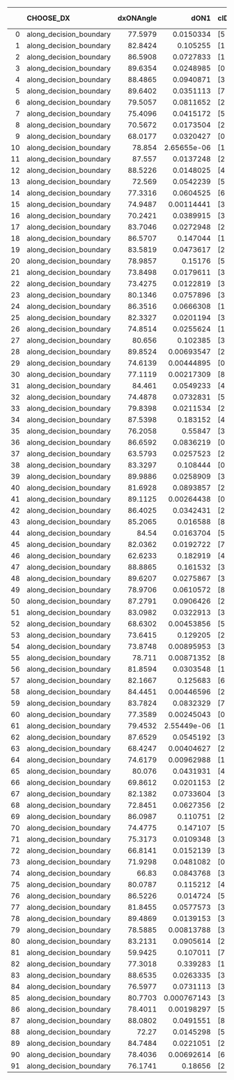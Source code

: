 |    | CHOOSE_DX               |   dxONAngle |        dON1 | cIDON1   |   dON_patch_1 |   nTON |         dON |   dxOFFAngle |      dOFF1 | cIDOFF1   |   dOFF_patch_1 |   nTOFF |       dOFF | SUCCESS   |   nExp |   dual_point_id |   subpoint_time_seconds |   total_execution_time |       logp |      dOFF/dON | Vote dOFF>dON   |
|---:|:------------------------|------------:|------------:|:---------|--------------:|-------:|------------:|-------------:|-----------:|:----------|---------------:|--------:|-----------:|:----------|-------:|----------------:|------------------------:|-----------------------:|-----------:|--------------:|:----------------|
|  0 | along_decision_boundary |     77.5979 | 0.0150334   | [5 7]    |   0.0150334   |      1 | 0.0150334   |      77.8958 | 0.0268367  | [5 7]     |     0.0268367  |       1 | 0.0268367  | True      |      1 |               1 |                1.61208  |                2.8233  |  0         |     1.78514   | True            |
|  1 | along_decision_boundary |     82.8424 | 0.105255    | [1 8]    |   0.105255    |      1 | 0.105255    |      73.6744 | 0.0930741  | [0 8]     |     0.0930741  |       1 | 0.0930741  | False     |      2 |               2 |                1.56938  |                4.62639 | -0.5       |     0.884271  | False           |
|  2 | along_decision_boundary |     86.5908 | 0.0727833   | [1 8]    |   0.0727833   |      1 | 0.0727833   |      72.4472 | 0.00754293 | [0 8]     |     0.00754293 |       1 | 0.00754293 | False     |      3 |               3 |                1.5809   |                6.29516 | -0         |     0.103635  | False           |
|  3 | along_decision_boundary |     89.6354 | 0.0248985   | [0 1]    |   0.0248985   |      1 | 0.0248985   |      89.3614 | 0.00288444 | [0 1]     |     0.00288444 |       1 | 0.00288444 | False     |      4 |               4 |                1.15083  |                7.53987 | -0.166667  |     0.115848  | False           |
|  4 | along_decision_boundary |     88.4865 | 0.0940871   | [3 5]    |   0.0940871   |      1 | 0.0940871   |      82.4306 | 0.0655014  | [3 5]     |     0.0655014  |       1 | 0.0655014  | False     |      5 |               5 |                1.36258  |                8.98832 | -0.5       |     0.696179  | False           |
|  5 | along_decision_boundary |     89.6402 | 0.0351113   | [7 9]    |   0.0351113   |      1 | 0.0351113   |      86.3986 | 0.180405   | [7 9]     |     0.180405   |       1 | 0.180405   | True      |      6 |               7 |                1.96363  |               11.1126  | -0.9       |     5.1381    | True            |
|  6 | along_decision_boundary |     79.5057 | 0.0811652   | [2 3]    |   0.0811652   |      1 | 0.0811652   |      83.5073 | 0.100924   | [2 3]     |     0.100924   |       1 | 0.100924   | True      |      7 |               9 |                2.90681  |               14.2379  | -0.333333  |     1.24344   | True            |
|  7 | along_decision_boundary |     75.4096 | 0.0415172   | [5 6]    |   0.0415172   |      1 | 0.0415172   |      74.8419 | 0.0498585  | [5 6]     |     0.0498585  |       1 | 0.0498585  | True      |      8 |              10 |                1.79832  |               16.1124  | -0.0714286 |     1.20091   | True            |
|  8 | along_decision_boundary |     70.5672 | 0.0173504   | [2 6]    |   0.0173504   |      1 | 0.0173504   |      61.7922 | 0.0715293  | [2 6]     |     0.0715293  |       1 | 0.0715293  | True      |      9 |              11 |                2.89023  |               19.1772  | -0         |     4.12264   | True            |
|  9 | along_decision_boundary |     68.0177 | 0.0320427   | [0 1]    |   0.0320427   |      1 | 0.0320427   |      68.9231 | 0.0583139  | [0 1]     |     0.0583139  |       1 | 0.0583139  | True      |     10 |              12 |                1.69916  |               20.9124  | -0.0555556 |     1.81988   | True            |
| 10 | along_decision_boundary |     78.854  | 2.65655e-06 | [1 7]    |   2.65655e-06 |      1 | 2.65655e-06 |      76.7546 | 0.0414734  | [0 7]     |     0.0414734  |       1 | 0.0414734  | True      |     11 |              13 |                1.56944  |               22.6195  | -0.2       | 15611.7       | True            |
| 11 | along_decision_boundary |     87.557  | 0.0137248   | [2 7]    |   0.0137248   |      1 | 0.0137248   |      88.5261 | 0.00785626 | [2 7]     |     0.00785626 |       1 | 0.00785626 | False     |     12 |              15 |                1.12029  |               27.1591  | -0.409091  |     0.572412  | False           |
| 12 | along_decision_boundary |     88.5226 | 0.0148025   | [4 8]    |   0.0148025   |      1 | 0.0148025   |      87.9075 | 0.0223427  | [4 8]     |     0.0223427  |       1 | 0.0223427  | True      |     13 |              16 |                1.20086  |               28.4045  | -0.166667  |     1.50939   | True            |
| 13 | along_decision_boundary |     72.569  | 0.0542239   | [5 6]    |   0.0542239   |      1 | 0.0542239   |      84.9738 | 0.0288938  | [5 6]     |     0.0288938  |       1 | 0.0288938  | False     |     14 |              17 |                1.63054  |               30.1099  | -0.346154  |     0.532861  | False           |
| 14 | along_decision_boundary |     77.3316 | 0.0604525   | [6 9]    |   0.0604525   |      1 | 0.0604525   |      75.0643 | 0.0200651  | [6 9]     |     0.0200651  |       1 | 0.0200651  | False     |     15 |              18 |                1.51194  |               31.7085  | -0.142857  |     0.331915  | False           |
| 15 | along_decision_boundary |     74.9487 | 0.00114441  | [3 7]    |   0.00114441  |      1 | 0.00114441  |      67.9613 | 0.0779849  | [3 7]     |     0.0779849  |       1 | 0.0779849  | True      |     16 |              20 |                1.52837  |               33.4426  | -0.0333333 |    68.1443    | True            |
| 16 | along_decision_boundary |     70.2421 | 0.0389915   | [3 7]    |   0.0389915   |      1 | 0.0389915   |      80.5773 | 0.0350735  | [3 7]     |     0.0350735  |       1 | 0.0350735  | False     |     17 |              21 |                1.27845  |               34.9237  | -0.125     |     0.899518  | False           |
| 17 | along_decision_boundary |     83.7046 | 0.0272948   | [2 4]    |   0.0272948   |      1 | 0.0272948   |      83.6579 | 0.0832437  | [2 4]     |     0.0832437  |       1 | 0.0832437  | True      |     18 |              22 |                1.65367  |               36.8604  | -0.0294118 |     3.0498    | True            |
| 18 | along_decision_boundary |     86.5707 | 0.147044    | [1 9]    |   0.147044    |      1 | 0.147044    |      77.2216 | 0.0193582  | [0 9]     |     0.0193582  |       1 | 0.0193582  | False     |     19 |              23 |                2.78241  |               39.667   | -0.111111  |     0.131648  | False           |
| 19 | along_decision_boundary |     83.5819 | 0.0473617   | [2 7]    |   0.0473617   |      1 | 0.0473617   |      85.4993 | 0.0126281  | [2 7]     |     0.0126281  |       1 | 0.0126281  | False     |     20 |              24 |                1.31285  |               41.0297  | -0.0263158 |     0.266632  | False           |
| 20 | along_decision_boundary |     78.9857 | 0.15176     | [5 7]    |   0.15176     |      1 | 0.15176     |      74.1164 | 0.129609   | [5 7]     |     0.129609   |       1 | 0.129609   | False     |     21 |              25 |                2.25248  |               43.6526  | -0         |     0.854038  | False           |
| 21 | along_decision_boundary |     73.8498 | 0.0179611   | [3 4]    |   0.0179611   |      1 | 0.0179611   |      88.451  | 0.0372381  | [3 4]     |     0.0372381  |       1 | 0.0372381  | True      |     22 |              26 |                1.34443  |               45.0766  | -0.0238095 |     2.07326   | True            |
| 22 | along_decision_boundary |     73.4275 | 0.0122819   | [3 7]    |   0.0122819   |      1 | 0.0122819   |      77.9962 | 0.00436486 | [3 7]     |     0.00436486 |       1 | 0.00436486 | False     |     23 |              27 |                1.3221   |               46.7469  | -0         |     0.355389  | False           |
| 23 | along_decision_boundary |     80.1346 | 0.0757896   | [3 7]    |   0.0757896   |      1 | 0.0757896   |      88.6255 | 0.16558    | [3 7]     |     0.16558    |       1 | 0.16558    | True      |     24 |              28 |                2.55942  |               49.3891  | -0.0217391 |     2.18473   | True            |
| 24 | along_decision_boundary |     86.3516 | 0.0666308   | [1 8]    |   0.0666308   |      1 | 0.0666308   |      84.648  | 0.187376   | [0 8]     |     0.187376   |       1 | 0.187376   | True      |     25 |              29 |                2.02289  |               51.5128  | -0         |     2.81216   | True            |
| 25 | along_decision_boundary |     82.3327 | 0.0201194   | [3 5]    |   0.0201194   |      1 | 0.0201194   |      82.0512 | 0.190922   | [3 5]     |     0.190922   |       1 | 0.190922   | True      |     26 |              30 |                1.20481  |               52.7257  | -0.02      |     9.48949   | True            |
| 26 | along_decision_boundary |     74.8514 | 0.0255624   | [1 5]    |   0.0255624   |      1 | 0.0255624   |      81.5552 | 0.04959    | [0 5]     |     0.04959    |       1 | 0.04959    | True      |     27 |              31 |                1.50372  |               54.438   | -0.0769231 |     1.93996   | True            |
| 27 | along_decision_boundary |     80.656  | 0.102385    | [3 7]    |   0.102385    |      1 | 0.102385    |      74.0684 | 0.0970664  | [3 7]     |     0.0970664  |       1 | 0.0970664  | False     |     28 |              32 |                1.1955   |               55.8242  | -0.166667  |     0.948049  | False           |
| 28 | along_decision_boundary |     89.8524 | 0.00693547  | [2 7]    |   0.00693547  |      1 | 0.00693547  |      84.3583 | 0.151259   | [2 7]     |     0.151259   |       1 | 0.151259   | True      |     29 |              33 |                1.34569  |               57.2056  | -0.0714286 |    21.8094    | True            |
| 29 | along_decision_boundary |     74.6139 | 0.00444895  | [0 1]    |   0.00444895  |      1 | 0.00444895  |      87.9003 | 0.117644   | [0 1]     |     0.117644   |       1 | 0.117644   | True      |     30 |              34 |                1.97684  |               59.2503  | -0.155172  |    26.4431    | True            |
| 30 | along_decision_boundary |     77.1119 | 0.00217309  | [8 9]    |   0.00217309  |      1 | 0.00217309  |      77.988  | 0.027593   | [8 9]     |     0.027593   |       1 | 0.027593   | True      |     31 |              35 |                1.50677  |               60.8459  | -0.266667  |    12.6976    | True            |
| 31 | along_decision_boundary |     84.461  | 0.0549233   | [4 8]    |   0.0549233   |      1 | 0.0549233   |      78.8586 | 0.0380406  | [4 8]     |     0.0380406  |       1 | 0.0380406  | False     |     32 |              36 |                1.16842  |               62.073   | -0.403226  |     0.692613  | False           |
| 32 | along_decision_boundary |     74.4878 | 0.0732831   | [5 6]    |   0.0732831   |      1 | 0.0732831   |      79.7646 | 0.0858184  | [5 6]     |     0.0858184  |       1 | 0.0858184  | True      |     33 |              39 |                1.80295  |               65.4187  | -0.25      |     1.17105   | True            |
| 33 | along_decision_boundary |     79.8398 | 0.0211534   | [2 7]    |   0.0211534   |      1 | 0.0211534   |      76.3658 | 0.00955798 | [2 7]     |     0.00955798 |       1 | 0.00955798 | False     |     34 |              40 |                1.28028  |               66.7289  | -0.378788  |     0.451841  | False           |
| 34 | along_decision_boundary |     87.5398 | 0.183152    | [4 7]    |   0.183152    |      1 | 0.183152    |      87.8967 | 0.0152242  | [4 7]     |     0.0152242  |       1 | 0.0152242  | False     |     35 |              41 |                1.76517  |               68.586   | -0.235294  |     0.0831232 | False           |
| 35 | along_decision_boundary |     76.2058 | 0.55847     | [3 4]    |   0.55847     |      1 | 0.55847     |      77.4541 | 0.0159723  | [3 4]     |     0.0159723  |       1 | 0.0159723  | False     |     36 |              42 |                2.33619  |               71.0262  | -0.128571  |     0.0286002 | False           |
| 36 | along_decision_boundary |     86.6592 | 0.0836219   | [0 1]    |   0.0836219   |      1 | 0.0836219   |      84.6261 | 0.140828   | [0 1]     |     0.140828   |       1 | 0.140828   | True      |     37 |              43 |                3.5295   |               74.6525  | -0.0555556 |     1.6841    | True            |
| 37 | along_decision_boundary |     63.5793 | 0.0257523   | [2 7]    |   0.0257523   |      1 | 0.0257523   |      76.7782 | 0.00681504 | [2 7]     |     0.00681504 |       1 | 0.00681504 | False     |     38 |              44 |                1.23252  |               75.9868  | -0.121622  |     0.264638  | False           |
| 38 | along_decision_boundary |     83.3297 | 0.108444    | [0 2]    |   0.108444    |      1 | 0.108444    |      79.3909 | 0.236943   | [1 2]     |     0.236943   |       1 | 0.236943   | True      |     39 |              45 |                1.22688  |               77.2574  | -0.0526316 |     2.18494   | True            |
| 39 | along_decision_boundary |     89.9886 | 0.0258909   | [3 5]    |   0.0258909   |      1 | 0.0258909   |      84.4043 | 0.0569313  | [3 5]     |     0.0569313  |       1 | 0.0569313  | True      |     40 |              47 |                1.17978  |               78.661   | -0.115385  |     2.1989    | True            |
| 40 | along_decision_boundary |     81.6928 | 0.0893857   | [2 5]    |   0.0893857   |      1 | 0.0893857   |      89.6511 | 0.108891   | [2 5]     |     0.108891   |       1 | 0.108891   | True      |     41 |              48 |                1.63634  |               80.3413  | -0.2       |     1.21821   | True            |
| 41 | along_decision_boundary |     89.1125 | 0.00264438  | [0 7]    |   0.00264438  |      1 | 0.00264438  |      79.526  | 0.00262153 | [1 7]     |     0.00262153 |       1 | 0.00262153 | False     |     42 |              49 |                1.19462  |               81.579   | -0.304878  |     0.991357  | False           |
| 42 | along_decision_boundary |     86.4025 | 0.0342431   | [2 7]    |   0.0342431   |      1 | 0.0342431   |      84.1121 | 0.300122   | [2 7]     |     0.300122   |       1 | 0.300122   | True      |     43 |              50 |                1.16612  |               82.863   | -0.190476  |     8.76446   | True            |
| 43 | along_decision_boundary |     85.2065 | 0.016588    | [8 9]    |   0.016588    |      1 | 0.016588    |      82.2229 | 0.0589255  | [8 9]     |     0.0589255  |       1 | 0.0589255  | True      |     44 |              51 |                1.49404  |               84.5335  | -0.290698  |     3.55231   | True            |
| 44 | along_decision_boundary |     84.54   | 0.0163704   | [5 9]    |   0.0163704   |      1 | 0.0163704   |      89.9414 | 0.224609   | [5 9]     |     0.224609   |       1 | 0.224609   | True      |     45 |              53 |                1.10091  |               89.2872  | -0.409091  |    13.7205    | True            |
| 45 | along_decision_boundary |     82.0362 | 0.0192722   | [7 9]    |   0.0192722   |      1 | 0.0192722   |      80.3247 | 0.0989526  | [7 9]     |     0.0989526  |       1 | 0.0989526  | True      |     46 |              54 |                1.73929  |               91.079   | -0.544444  |     5.13447   | True            |
| 46 | along_decision_boundary |     62.6233 | 0.182919    | [4 8]    |   0.182919    |      1 | 0.182919    |      66.3585 | 0.0670567  | [4 8]     |     0.0670567  |       1 | 0.0670567  | False     |     47 |              55 |                1.41925  |               92.6842  | -0.695652  |     0.366592  | False           |
| 47 | along_decision_boundary |     88.8865 | 0.161532    | [3 7]    |   0.161532    |      1 | 0.161532    |      82.4921 | 0.258081   | [3 7]     |     0.258081   |       1 | 0.258081   | True      |     48 |              56 |                3.16577  |               95.9648  | -0.521277  |     1.5977    | True            |
| 48 | along_decision_boundary |     89.6207 | 0.0275867   | [3 5]    |   0.0275867   |      1 | 0.0275867   |      88.4971 | 0.00711076 | [3 5]     |     0.00711076 |       1 | 0.00711076 | False     |     49 |              59 |                1.18752  |               97.5002  | -0.666667  |     0.257761  | False           |
| 49 | along_decision_boundary |     78.9706 | 0.0610572   | [8 9]    |   0.0610572   |      1 | 0.0610572   |      80.7867 | 0.00185633 | [8 9]     |     0.00185633 |       1 | 0.00185633 | False     |     50 |              60 |                1.05832  |               98.7108  | -0.5       |     0.0304032 | False           |
| 50 | along_decision_boundary |     87.2791 | 0.0906426   | [2 7]    |   0.0906426   |      1 | 0.0906426   |      80.6937 | 0.00945564 | [2 7]     |     0.00945564 |       1 | 0.00945564 | False     |     51 |              61 |                1.59281  |              100.451   | -0.36      |     0.104318  | False           |
| 51 | along_decision_boundary |     83.0982 | 0.0322913   | [3 5]    |   0.0322913   |      1 | 0.0322913   |      85.2869 | 0.0661218  | [3 5]     |     0.0661218  |       1 | 0.0661218  | True      |     52 |              62 |                1.17019  |              102.05    | -0.245098  |     2.04766   | True            |
| 52 | along_decision_boundary |     68.6302 | 0.00453856  | [5 7]    |   0.00453856  |      1 | 0.00453856  |      79.6634 | 0.0531222  | [5 7]     |     0.0531222  |       1 | 0.0531222  | True      |     53 |              63 |                1.26388  |              103.39    | -0.346154  |    11.7046    | True            |
| 53 | along_decision_boundary |     73.6415 | 0.129205    | [2 7]    |   0.129205    |      1 | 0.129205    |      79.906  | 0.0195329  | [2 7]     |     0.0195329  |       1 | 0.0195329  | False     |     54 |              65 |                1.87095  |              105.306   | -0.462264  |     0.151178  | False           |
| 54 | along_decision_boundary |     73.8748 | 0.00895953  | [3 9]    |   0.00895953  |      1 | 0.00895953  |      88.1303 | 0.028311   | [3 9]     |     0.028311   |       1 | 0.028311   | True      |     55 |              66 |                1.52116  |              106.902   | -0.333333  |     3.15987   | True            |
| 55 | along_decision_boundary |     78.711  | 0.00871352  | [8 9]    |   0.00871352  |      1 | 0.00871352  |      75.194  | 0.140777   | [8 9]     |     0.140777   |       1 | 0.140777   | True      |     56 |              67 |                1.75116  |              108.776   | -0.445455  |    16.1562    | True            |
| 56 | along_decision_boundary |     81.8594 | 0.0303548   | [1 9]    |   0.0303548   |      1 | 0.0303548   |      75.7061 | 0.0806886  | [0 9]     |     0.0806886  |       1 | 0.0806886  | True      |     57 |              68 |                1.65606  |              110.476   | -0.571429  |     2.65818   | True            |
| 57 | along_decision_boundary |     82.1667 | 0.125683    | [6 7]    |   0.125683    |      1 | 0.125683    |      76.2802 | 0.278197   | [6 7]     |     0.278197   |       1 | 0.278197   | True      |     58 |              69 |                1.84098  |              112.337   | -0.710526  |     2.21348   | True            |
| 58 | along_decision_boundary |     84.4451 | 0.00446596  | [2 5]    |   0.00446596  |      1 | 0.00446596  |      87.9949 | 0.0611938  | [2 5]     |     0.0611938  |       1 | 0.0611938  | True      |     59 |              72 |                1.91684  |              114.692   | -0.862069  |    13.7023    | True            |
| 59 | along_decision_boundary |     83.7824 | 0.0832329   | [7 9]    |   0.0832329   |      1 | 0.0832329   |      74.5647 | 0.102017   | [7 9]     |     0.102017   |       1 | 0.102017   | True      |     60 |              73 |                2.26666  |              117.35    | -1.02542   |     1.22569   | True            |
| 60 | along_decision_boundary |     77.3589 | 0.00245043  | [0 1]    |   0.00245043  |      1 | 0.00245043  |      80.2239 | 0.027121   | [0 1]     |     0.027121   |       1 | 0.027121   | True      |     61 |              74 |                1.30693  |              118.725   | -1.2       |    11.0678    | True            |
| 61 | along_decision_boundary |     79.4532 | 2.55449e-06 | [1 9]    |   2.55449e-06 |      1 | 2.55449e-06 |      89.1602 | 0.0923781  | [0 9]     |     0.0923781  |       1 | 0.0923781  | True      |     62 |              75 |                1.11708  |              120.008   | -1.38525   | 36163         | True            |
| 62 | along_decision_boundary |     87.6529 | 0.0545192   | [3 5]    |   0.0545192   |      1 | 0.0545192   |      86.1989 | 0.0723809  | [3 5]     |     0.0723809  |       1 | 0.0723809  | True      |     63 |              76 |                2.38543  |              122.429   | -1.58065   |     1.32762   | True            |
| 63 | along_decision_boundary |     68.4247 | 0.00404627  | [2 8]    |   0.00404627  |      1 | 0.00404627  |      72.0065 | 0.00638573 | [2 8]     |     0.00638573 |       1 | 0.00638573 | True      |     64 |              77 |                1.26443  |              123.732   | -1.78571   |     1.57818   | True            |
| 64 | along_decision_boundary |     74.6179 | 0.00962988  | [1 3]    |   0.00962988  |      1 | 0.00962988  |      80.8536 | 0.00512238 | [0 3]     |     0.00512238 |       1 | 0.00512238 | False     |     65 |              78 |                1.4085   |              125.299   | -2         |     0.531926  | False           |
| 65 | along_decision_boundary |     80.076  | 0.0431931   | [4 8]    |   0.0431931   |      1 | 0.0431931   |      84.8003 | 0.0906395  | [4 8]     |     0.0906395  |       1 | 0.0906395  | True      |     66 |              79 |                1.29587  |              126.607   | -1.73077   |     2.09847   | True            |
| 66 | along_decision_boundary |     69.8612 | 0.0201153   | [2 7]    |   0.0201153   |      1 | 0.0201153   |      77.1712 | 0.210706   | [2 7]     |     0.210706   |       1 | 0.210706   | True      |     67 |              81 |                1.54548  |              129.193   | -1.93939   |    10.4749    | True            |
| 67 | along_decision_boundary |     82.1382 | 0.0733604   | [3 5]    |   0.0733604   |      1 | 0.0733604   |      89.5457 | 0.0109443  | [3 5]     |     0.0109443  |       1 | 0.0109443  | False     |     68 |              82 |                0.845983 |              130.053   | -2.15672   |     0.149186  | False           |
| 68 | along_decision_boundary |     72.8451 | 0.0627356   | [2 5]    |   0.0627356   |      1 | 0.0627356   |      81.0011 | 0.0859584  | [2 5]     |     0.0859584  |       1 | 0.0859584  | True      |     69 |              83 |                1.31758  |              131.387   | -1.88235   |     1.37017   | True            |
| 69 | along_decision_boundary |     86.0987 | 0.110751    | [2 3]    |   0.110751    |      1 | 0.110751    |      88.0247 | 0.0713951  | [2 3]     |     0.0713951  |       1 | 0.0713951  | False     |     70 |              85 |                1.03441  |              132.451   | -2.0942    |     0.644647  | False           |
| 70 | along_decision_boundary |     74.4775 | 0.147107    | [5 7]    |   0.147107    |      1 | 0.147107    |      84.0995 | 0.243268   | [5 7]     |     0.243268   |       1 | 0.243268   | True      |     71 |              86 |                1.6287   |              134.086   | -1.82857   |     1.65368   | True            |
| 71 | along_decision_boundary |     75.3173 | 0.0109348   | [3 5]    |   0.0109348   |      1 | 0.0109348   |      85.1122 | 0.00642766 | [3 5]     |     0.00642766 |       1 | 0.00642766 | False     |     72 |              87 |                0.90837  |              135       | -2.03521   |     0.587818  | False           |
| 72 | along_decision_boundary |     66.8141 | 0.0152139   | [3 5]    |   0.0152139   |      1 | 0.0152139   |      79.8044 | 0.0498926  | [3 5]     |     0.0498926  |       1 | 0.0498926  | True      |     73 |              88 |                0.947855 |              135.954   | -1.77778   |     3.2794    | True            |
| 73 | along_decision_boundary |     71.9298 | 0.0481082   | [0 1]    |   0.0481082   |      1 | 0.0481082   |      68.7232 | 0.0291965  | [0 1]     |     0.0291965  |       1 | 0.0291965  | False     |     74 |              89 |                0.689815 |              136.652   | -1.97945   |     0.606891  | False           |
| 74 | along_decision_boundary |     66.83   | 0.0843768   | [3 5]    |   0.0843768   |      1 | 0.0843768   |      70.6728 | 0.0195187  | [3 5]     |     0.0195187  |       1 | 0.0195187  | False     |     75 |              90 |                1.54442  |              138.204   | -1.72973   |     0.231328  | False           |
| 75 | along_decision_boundary |     80.0787 | 0.115212    | [4 7]    |   0.115212    |      1 | 0.115212    |      74.3289 | 0.0429611  | [4 7]     |     0.0429611  |       1 | 0.0429611  | False     |     76 |              92 |                1.63204  |              140.105   | -1.5       |     0.372886  | False           |
| 76 | along_decision_boundary |     86.5226 | 0.014724    | [5 6]    |   0.014724    |      1 | 0.014724    |      88.0527 | 0.0399991  | [5 6]     |     0.0399991  |       1 | 0.0399991  | True      |     77 |              93 |                1.25637  |              141.409   | -1.28947   |     2.71659   | True            |
| 77 | along_decision_boundary |     81.8455 | 0.0577573   | [3 6]    |   0.0577573   |      1 | 0.0577573   |      74.0474 | 0.588487   | [3 6]     |     0.588487   |       1 | 0.588487   | True      |     78 |              95 |                1.8527   |              143.36    | -1.46104   |    10.1889    | True            |
| 78 | along_decision_boundary |     89.4869 | 0.0139153   | [3 4]    |   0.0139153   |      1 | 0.0139153   |      83.622  | 0.0169603  | [3 4]     |     0.0169603  |       1 | 0.0169603  | True      |     79 |              97 |                1.08502  |              144.779   | -1.64103   |     1.21882   | True            |
| 79 | along_decision_boundary |     78.5885 | 0.00813788  | [3 5]    |   0.00813788  |      1 | 0.00813788  |      85.3488 | 0.0189568  | [3 5]     |     0.0189568  |       1 | 0.0189568  | True      |     80 |              98 |                1.06029  |              146.053   | -1.82911   |     2.32945   | True            |
| 80 | along_decision_boundary |     83.2131 | 0.0905614   | [2 5]    |   0.0905614   |      1 | 0.0905614   |      82.4275 | 0.141037   | [2 5]     |     0.141037   |       1 | 0.141037   | True      |     81 |              99 |                1.5209   |              147.633   | -2.025     |     1.55736   | True            |
| 81 | along_decision_boundary |     59.9425 | 0.107011    | [7 9]    |   0.107011    |      1 | 0.107011    |      76.2055 | 0.0535517  | [7 9]     |     0.0535517  |       1 | 0.0535517  | False     |     82 |             100 |                1.85959  |              149.536   | -2.2284    |     0.500431  | False           |
| 82 | along_decision_boundary |     77.3018 | 0.339283    | [1 9]    |   0.339283    |      1 | 0.339283    |      86.9089 | 0.0423984  | [1 9]     |     0.0423984  |       1 | 0.0423984  | False     |     83 |             101 |                1.36218  |              151.03    | -1.97561   |     0.124965  | False           |
| 83 | along_decision_boundary |     88.6535 | 0.0263335   | [3 7]    |   0.0263335   |      1 | 0.0263335   |      83.5956 | 0.0599268  | [3 7]     |     0.0599268  |       1 | 0.0599268  | True      |     84 |             102 |                1.86759  |              152.962   | -1.74096   |     2.27569   | True            |
| 84 | along_decision_boundary |     76.5977 | 0.0731113   | [3 6]    |   0.0731113   |      1 | 0.0731113   |      79.2333 | 0.180914   | [3 6]     |     0.180914   |       1 | 0.180914   | True      |     85 |             103 |                1.08135  |              154.13    | -1.92857   |     2.47449   | True            |
| 85 | along_decision_boundary |     80.7703 | 0.000767143 | [3 5]    |   0.000767143 |      1 | 0.000767143 |      87.0627 | 0.0669561  | [3 5]     |     0.0669561  |       1 | 0.0669561  | True      |     86 |             104 |                1.45919  |              155.708   | -2.12353   |    87.2799    | True            |
| 86 | along_decision_boundary |     78.4011 | 0.00198297  | [5 7]    |   0.00198297  |      1 | 0.00198297  |      77.4469 | 0.0558362  | [5 7]     |     0.0558362  |       1 | 0.0558362  | True      |     87 |             105 |                1.0916   |              156.858   | -2.32558   |    28.1579    | True            |
| 87 | along_decision_boundary |     88.0802 | 0.0491551   | [8 9]    |   0.0491551   |      1 | 0.0491551   |      85.342  | 0.0354548  | [8 9]     |     0.0354548  |       1 | 0.0354548  | False     |     88 |             106 |                1.39754  |              158.268   | -2.53448   |     0.721285  | False           |
| 88 | along_decision_boundary |     72.27   | 0.0145298   | [5 7]    |   0.0145298   |      1 | 0.0145298   |      76.6967 | 0.0311536  | [5 7]     |     0.0311536  |       1 | 0.0311536  | True      |     89 |             107 |                1.55799  |              159.877   | -2.27273   |     2.14411   | True            |
| 89 | along_decision_boundary |     84.7484 | 0.0221051   | [2 8]    |   0.0221051   |      1 | 0.0221051   |      83.9347 | 0.134178   | [2 8]     |     0.134178   |       1 | 0.134178   | True      |     90 |             108 |                1.18423  |              161.245   | -2.47753   |     6.06998   | True            |
| 90 | along_decision_boundary |     78.4036 | 0.00692614  | [6 9]    |   0.00692614  |      1 | 0.00692614  |      83.5584 | 0.0329069  | [6 9]     |     0.0329069  |       1 | 0.0329069  | True      |     91 |             109 |                1.53475  |              163.125   | -2.68889   |     4.75112   | True            |
| 91 | along_decision_boundary |     76.1741 | 0.18656     | [2 8]    |   0.18656     |      1 | 0.18656     |      79.9269 | 0.0936159  | [2 8]     |     0.0936159  |       1 | 0.0936159  | False     |     92 |             110 |                2.24397  |              165.453   | -2.90659   |     0.5018    | False           |